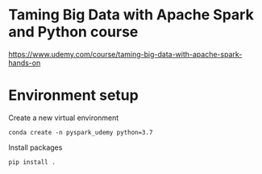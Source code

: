 # Taming Big Data with Apache Spark and Python course

https://www.udemy.com/course/taming-big-data-with-apache-spark-hands-on


# Environment setup
Create a new virtual environment
```
conda create -n pyspark_udemy python=3.7
```
Install packages
```
pip install .
```
